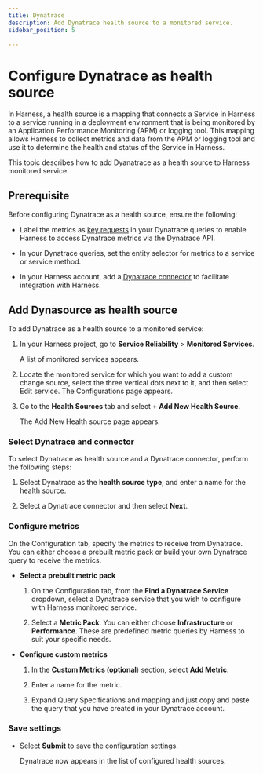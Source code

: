```yaml
---
title: Dynatrace
description: Add Dynatrace health source to a monitored service.
sidebar_position: 5

---
```


# Configure Dynatrace as health source

In Harness, a health source is a mapping that connects a Service in Harness to a service running in a deployment environment that is being monitored by an Application Performance Monitoring (APM) or logging tool. This mapping allows Harness to collect metrics and data from the APM or logging tool and use it to determine the health and status of the Service in Harness.

This topic describes how to add Dyanatrace as a health source to Harness monitored service.


## Prerequisite

Before configuring Dynatrace as a health source, ensure the following:

- Label the metrics as [key requests](https://www.dynatrace.com/support/help/platform-modules/applications-and-microservices/services/analysis/monitor-key-requests) in your Dynatrace queries to enable Harness to access Dynatrace metrics via the Dynatrace API.

- In your Dynatrace queries, set the entity selector for metrics to a service or service method.

- In your Harness account, add a [Dynatrace connector](/docs/platform/connectors/monitoring-and-logging-systems/connect-to-monitoring-and-logging-systems#add-dynatrace) to facilitate integration with Harness.



## Add Dynasource as health source

To add Dynatrace as a health source to a monitored service:

1. In your Harness project, go to **Service Reliability** > **Monitored Services**.
   
   A list of monitored services appears.

2. Locate the monitored service for which you want to add a custom change source, select the three vertical dots next to it, and then select Edit service. The Configurations page appears. 

3. Go to the **Health Sources** tab and select **+ Add New Health Source**.
   
   The Add New Health source page appears.


### Select Dynatrace and connector

To select Dynatrace as health source and a Dynatrace connector, perform the following steps:

   
1. Select Dynatrace as the **health source type**, and enter a name for the health source.
   
2. Select a Dynatrace connector and then select **Next**.


### Configure metrics

On the Configuration tab, specify the metrics to receive from Dynatrace. You can either choose a prebuilt metric pack or build your own Dynatrace query to receive the metrics.

- **Select a prebuilt metric pack**
  
   1. On the Configuration tab, from the **Find a Dynatrace Service** dropdown, select a Dynatrace service that you wish to configure with Harness monitored service.
      
   2. Select a **Metric Pack**. You can either choose **Infrastructure** or **Performance**. These are predefined metric queries by Harness to suit your specific needs.
      
- **Configure custom metrics**

   1. In the **Custom Metrics (optional**) section, select **Add Metric**.

   2. Enter a name for the metric.

   3. Expand Query Specifications and mapping and just copy and paste the query that you have created in your Dynatrace account.


### Save settings

- Select **Submit** to save the configuration settings.  
  
   Dynatrace now appears in the list of configured health sources.
